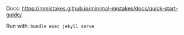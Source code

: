 Docs: https://mmistakes.github.io/minimal-mistakes/docs/quick-start-guide/

Run with: `bundle exec jekyll serve`
